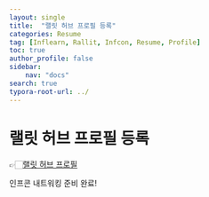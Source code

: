 ```yaml
---
layout: single
title:  "랠릿 허브 프로필 등록"
categories: Resume
tag: [Inflearn, Rallit, Infcon, Resume, Profile]
toc: true
author_profile: false
sidebar:
    nav: "docs"
search: true
typora-root-url: ../
---
```






#  랠릿 허브 프로필 등록

👉🏻[랠릿 허브 프로필](https://www.rallit.com/hub/resumes/579479/%ED%95%9C%EC%A3%BC%ED%98%95?isExpanded=true "랠릿 허브 프로필")



인프콘 내트워킹 준비 완료!
